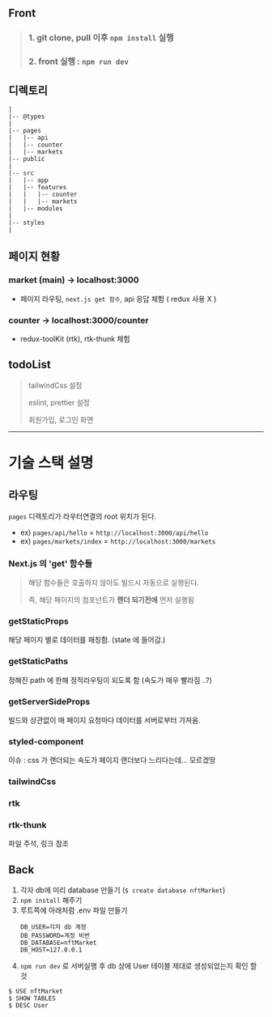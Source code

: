 ## Front

> ### 1. git clone, pull 이후 `npm install` 실행
>
> ### 2. front 실행 : `npm run dev`

## 디렉토리

```shell
|
|-- @types
|
|-- pages
|   |-- api
|   |-- counter
|   |-- markets
|-- public
|
|-- src
|   |-- app
|   |-- features
|   |   |-- counter
|   |   |-- markets
|   |-- modules
|
|-- styles
|
```

## 페이지 현황

### market (main) -> localhost:3000

- 페이지 라우팅, `next.js get 함수`, api 응답 체험 ( redux 사용 X )

### counter -> localhost:3000/counter

- redux-toolKit (rtk), rtk-thunk 체험

## todoList

> tailwindCss 설정
>
> eslint, prettier 설정
>
> 회원가입, 로그인 화면

---

# 기술 스택 설명

## 라우팅

`pages` 디렉토리가 라우터연결의 root 위치가 된다.

- ex) `pages/api/hello` = `http://localhost:3000/api/hello`
- ex) `pages/markets/index` = `http://localhost:3000/markets`

### Next.js 의 'get' 함수들

> 해당 함수들은 호출하지 않아도 빌드시 자동으로 실행된다.
>
> 즉, 해당 페이지의 컴포넌트가 **랜더 되기전에** 먼저 실행됨

### getStaticProps

해당 페이지 별로 데이터를 패칭함. (state 에 들어감.)

### getStaticPaths

정해진 path 에 한해 정적라우팅이 되도록 함 (속도가 매우 빨라짐 ..?)

### getServerSideProps

빌드와 상관없이 매 페이지 요청마다 데이터를 서버로부터 가져옴.

### styled-component

이슈 : css 가 랜더되는 속도가 페이지 랜더보다 느리다는데... 모르겠땅

### tailwindCss

### rtk

### rtk-thunk

파일 주석, 링크 참조

## Back

1. 각자 db에 미리 database 만들기 (`$ create database nftMarket`)
2. `npm install` 해주기
3. 루트쪽에 아래처럼 .env 파일 만들기
   ```
   DB_USER=각자 db 계정
   DB_PASSWORD=계정 비번
   DB_DATABASE=nftMarket
   DB_HOST=127.0.0.1
   ```
4. `npm run dev` 로 서버실행 후 db 상에 User 테이블 제대로 생성되었는지 확인 할 것

```
$ USE nftMarket
$ SHOW TABLES
$ DESC User
```
